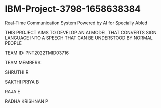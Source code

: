 # IBM-Project-3798-1658638384
Real-Time Communication System Powered by AI for Specially Abled

THIS PROJECT AIMS TO DEVELOP AN AI MODEL THAT CONVERTS SIGN LANGUAGE INTO A SPEECH THAT CAN BE UNDERSTOOD BY NORMAL PEOPLE

TEAM ID: PNT2022TMID03716


TEAM MEMBERS:

SHRUTHI R

SAKTHI PRIYA B

RAJA E

RADHA KRISHNAN P
